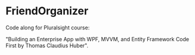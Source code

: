 # FriendOrganizer

Code along for Pluralsight course:

"Building an Enterprise App with WPF, MVVM, and Entity Framework Code First by Thomas Claudius Huber".

